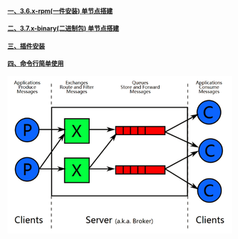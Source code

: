 #### [一、3.6.x-rpm(一件安装) 单节点搭建][1]
#### [二、3.7.x-binary(二进制包) 单节点搭建][2]
#### [三、插件安装][3]
#### [四、命令行简单使用][4]
![image](https://github.com/firechiang/mq-test/blob/master/rabbitmq/image/rabbitmq-structure.png)

[1]: https://github.com/firechiang/mq-test/tree/master/rabbitmq/docs/rpm-single-node.md
[2]: https://github.com/firechiang/mq-test/tree/master/rabbitmq/docs/centos-single-node.md
[3]: https://github.com/firechiang/mq-test/tree/master/rabbitmq/docs/rabbitmq-plugins-install.md
[4]: https://github.com/firechiang/mq-test/tree/master/rabbitmq/docs/command-simple-use.md